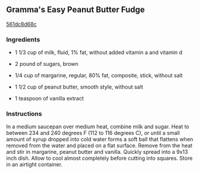 ## Gramma's Easy Peanut Butter Fudge

[561dc8d68c](http://allrecipes.com/recipe/grammas-easy-peanut-butter-fudge/)

### Ingredients

 - 1 1/3 cup of milk, fluid, 1% fat, without added vitamin a and vitamin d

 - 2 pound of sugars, brown

 - 1/4 cup of margarine, regular, 80% fat, composite, stick, without salt

 - 1 1/2 cup of peanut butter, smooth style, without salt

 - 1 teaspoon of vanilla extract

### Instructions

In a medium saucepan over medium heat, combine milk and sugar. Heat to between 234 and 240 degrees F (112 to 116 degrees C), or until a small amount of syrup dropped into cold water forms a soft ball that flattens when removed from the water and placed on a flat surface. Remove from the heat and stir in margarine, peanut butter and vanilla. Quickly spread into a 9x13 inch dish. Allow to cool almost completely before cutting into squares. Store in an airtight container.